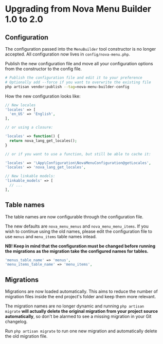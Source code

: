 # Upgrading from Nova Menu Builder 1.0 to 2.0

## Configuration

The configuration passed into the `MenuBuilder` tool constructor is no longer accepted. All configuration now lives in `config/nova-menu.php`.

Publish the new configuration file and move all your configuration options from the constructor to the config file.

```bash
# Publish the configuration file and edit it to your preference
# Optionally add --force if you want to overwrite the existing file
php artisan vendor:publish --tag=nova-menu-builder-config
```

How the new configuration looks like:

```php
// New locales
'locales' => [
  'en_US' => 'English',
],

// or using a closure:

'locales' => function() {
  return nova_lang_get_locales();
}

// or if you want to use a function, but still be able to cache it:

'locales' => '\App\Configuration\NovaMenuConfiguration@getLocales',
'locales' => 'nova_lang_get_locales',

// New linkable models:
'linkable_models' => [
  // ...
],
```

## Table names

The table names are now configurable through the configuration file.

The new defaults are `nova_menu_menus` and `nova_menu_menu_items`. If you wish to continue using the old names, please edit the configuration file to use `menus` and `menu_items` table names intead.

**NB! Keep in mind that the configuration must be changed before running the migrations as the migration take the configured names for tables.**

```php
'menus_table_name' => 'menus',
'menu_items_table_name' => 'menu_items',
```

## Migrations

Migrations are now loaded automatically. This aims to reduce the number of migration files inside the end project's folder and keep them more relevant.

The migration names are no longer dynamic and running `php artisan migrate` **will actually delete the original migration from your project source automatically**, so don't be alarmed to see a missing migration in your Git changelog.

Run `php artisan migrate` to run one new migration and automatically delete the old migration file.
